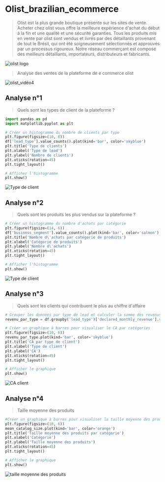 # Olist_brazilian_ecommerce
> Olist est la plus grande boutique présente sur les sites de vente. Acheter chez olist vous offre la meilleure expérience d'achat du début à la fin et une qualité et une sécurité garanties.
Tous les produits mis en vente par olist sont vendus et livrés par des détaillants provenant de tout le Brésil, qui ont été soigneusement sélectionnés et approuvés par un processus rigoureux. Notre réseau commerçant est composé des meilleurs détaillants, importateurs, distributeurs et fabricants.

![olist logo](https://github.com/Aurelie9/Olist_brazilian_ecommerce/assets/161243335/3bc7956f-6ffd-4349-9fef-ccc8c971407c)

> Analyse des ventes de la plateforme de e commerce olist

![olist_vidéo4](https://github.com/Aurelie9/Olist_brazilian_ecommerce/assets/161243335/0a914461-8a20-4f89-b6f1-db791f25f407)



## Analyse n°1
> Quels sont les types de client de la plateforme ?

```python
import pandas as pd
import matplotlib.pyplot as plt

# Créer un histogramme du nombre de clients par type
plt.figure(figsize=(10, 6))
df['lead_type'].value_counts().plot(kind='bar', color='skyblue')
plt.title('Type de clients')
plt.xlabel('Type de lead')
plt.ylabel('Nombre de clients')
plt.xticks(rotation=45)
plt.tight_layout()

# Afficher l'histogramme
plt.show()
```

![Type de client](https://github.com/Aurelie9/Olist_brazilian_ecommerce/assets/161243335/640ffa0b-0bf9-4c80-828d-47e7b3ecbaca)

## Analyse n°2 
> Quels sont les produits les plus vendus sur la plateforme ?

```python
# Créer un histogramme du nombre d'achats par catégorie
plt.figure(figsize=(14, 6))
df['business_segment'].value_counts().plot(kind='bar', color='salmon')
plt.title('Nombre d\'achats par catégorie de produits')
plt.xlabel('Catégorie de produits')
plt.ylabel('Nombre d\'achats')
plt.xticks(rotation=45)
plt.tight_layout()

# Afficher l'histogramme
plt.show()
```

![Type de client](https://github.com/Aurelie9/Olist_brazilian_ecommerce/assets/161243335/1ca149b6-94a0-4d42-bcc7-2ea605ec8883)

## Analyse n°3 
> Quels sont les clients qui contribuent le plus au chiffre d'affaire

```python
# Grouper les données par type de lead et calculer la somme des revenus mensuels déclarés pour chaque groupe
revenu_par_type = df.groupby('lead_type')['declared_monthly_revenue'].sum()

# Créer un graphique à barres pour visualiser le CA par catégories
plt.figure(figsize=(10, 6))
revenu_par_type.plot(kind='bar', color='skyblue')
plt.title('CA par type de client')
plt.xlabel('Type de client')
plt.ylabel('CA')
plt.xticks(rotation=45)
plt.tight_layout()

# Afficher le graphique
plt.show()
```
![CA client](https://github.com/Aurelie9/Olist_brazilian_ecommerce/assets/161243335/c50ba969-bac6-48c0-9698-ef6c68749005)

## Analyse n°4
> Taille moyenne des produits
```python
#Créer un graphique à barres pour visualiser la taille moyenne des produits par catégorie
plt.figure(figsize=(18, 6))
mean_catalog_size.plot(kind='bar', color='orange')
plt.title('Taille moyenne des produits par catégorie')
plt.xlabel('Catégorie')
plt.ylabel('Taille moyenne des produits')
plt.xticks(rotation=45)
plt.tight_layout()

# Afficher le graphique
plt.show()
```
![taille moyenne des produits](https://github.com/Aurelie9/Olist_brazilian_ecommerce/assets/161243335/97b3a49c-b1fe-49f7-9fe9-a1ebbc93103c)
